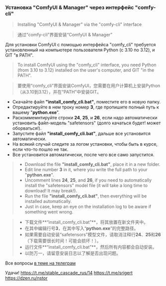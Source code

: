 ### Установка "ComfyUI & Manager" через интерфейс "comfy-cli"

> Installing "ComfyUI & Manager" via the "comfy-cli" interface

>  通过“comfy-cli”界面安装“ComfyUI & Manager”

Для установки ComfyUI с помощью интерфейса "comfy_cli" требуется установленный на компьютере пользователя Python (с 3.10 по 3.12), и GIT "в PATH".

> To install ComfyUI using the "comfy_cli" interface, you need Python (from 3.10 to 3.12) installed on the user's computer, and GIT "in the PATH".

> 要使用“comfy_cli”界面安装ComfyUI，您需要在用户计算机上安装Python（从3.10到3.12），并在“PATH”中安装GIT。

- Скачайте файл **"install_comfy_cli.bat"**, поместите его в новую папку.
- Отредактируйте в нем троку номер **3**, где пропишите полный путь к вашему "**python.exe**".
- Раскоммемнтируйте строки **24**, **25**, и **26**, если надо автоматически установить файл-модель "safetensors" (долго качаться будет! может оборваться!).
- Запустите файл **"install_comfy_cli.bat"**, дальше все установится автоматически.
- На всякий случай следите за логом установки, чтобы быть в курсе, если что-то пошло не так.
- Все установится автоматически, после чего все само запустится.

> - Download the file **"install_comfy_cli.bat"**, place it in a new folder.
> - Edit line number **3** in it, where you write the full path to your "**python.exe**".
> - Uncomment lines **24**, **25**, and **26**, if you need to automatically install the "safetensors" model file (it will take a long time to download! It may break!).
> - Run the file **"install_comfy_cli.bat"**, then everything will be installed automatically.
> - Just in case, keep an eye on the installation log to be aware if something went wrong.

> - 下载文件**“install_comfy_cli.bat”**，将其放置在新文件夹中。
> - 在其中编辑行号**3**，在其中写入“**python.exe**”的完整路径。
> - 如果需要自动安装“safetensors”模型文件，请取消注释行**24**、**25**和**26**（下载需要很长时间！可能会损坏！）。
> - 运行文件**“install_comfy_cli.bat”**，然后所有内容都会自动安装。
> - 以防万一，请留意安装日志以了解是否出现问题。

Все вопросы [в теме на телеграм](https://t.me/stable_cascade_rus/14)

Удачи!
https://t.me/stable_cascade_rus/14
https://t.me/srigert
https://dzen.ru/nstor



